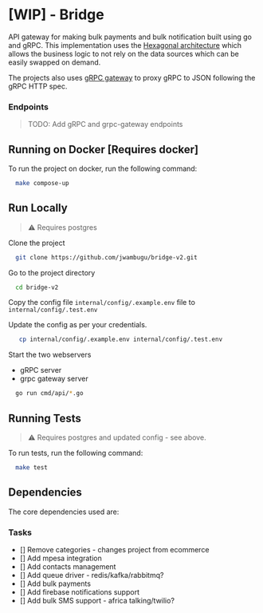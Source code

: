 # [WIP] - Bridge

API gateway for making bulk payments and bulk notification built using go and gRPC. This implementation uses
the [Hexagonal architecture](https://en.wikipedia.org/wiki/Hexagonal_architecture_(software)) which allows the business
logic to not rely on the data sources which can be easily swapped on demand.

The projects also uses [gRPC gateway](https://github.com/grpc-ecosystem/grpc-gateway) to proxy gRPC to JSON following
the gRPC HTTP spec.

### Endpoints

> TODO: Add gRPC and grpc-gateway endpoints

## Running on Docker [Requires docker]

To run the project on docker, run the following command:

```bash
  make compose-up
```

## Run Locally

> ⚠️ Requires postgres

Clone the project

```bash
  git clone https://github.com/jwambugu/bridge-v2.git
```

Go to the project directory

```bash
  cd bridge-v2
```

Copy the config file `internal/config/.example.env` file to `internal/config/.test.env`

Update the config as per your credentials.

```bash
   cp internal/config/.example.env internal/config/.test.env 
```

Start the two webservers
- gRPC server
- grpc gateway server

```bash
  go run cmd/api/*.go
```

## Running Tests

> ⚠️ Requires postgres  and updated config - see above.

To run tests, run the following command:

```bash
  make test
```

## Dependencies

The core dependencies used are:

### Tasks

- [] Remove categories - changes project from ecommerce
- [] Add mpesa integration
- [] Add contacts management
- [] Add queue driver - redis/kafka/rabbitmq?
- [] Add bulk payments
- [] Add firebase notifications support
- [] Add bulk SMS support - africa talking/twilio? 